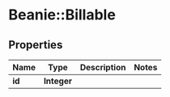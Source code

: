 # Beanie::Billable

## Properties
Name | Type | Description | Notes
------------ | ------------- | ------------- | -------------
**id** | **Integer** |  | 


